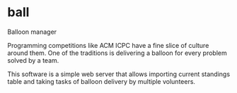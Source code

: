 # ball
Balloon manager

Programming competitions like ACM ICPC have a fine slice of culture around them. One of the traditions is delivering a balloon for every problem solved by a team.

This software is a simple web server that allows importing current standings table and taking tasks of balloon delivery by multiple volunteers.
